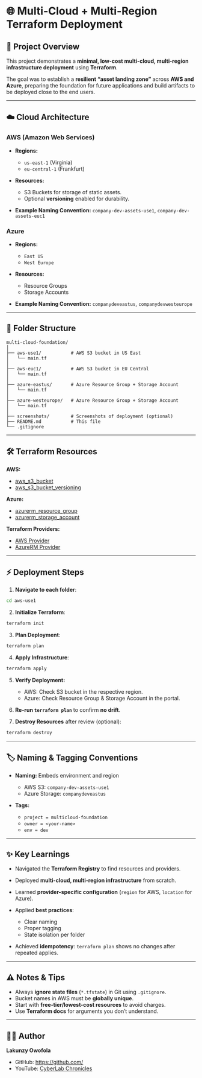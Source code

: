 # 🌐 Multi-Cloud + Multi-Region Terraform Deployment

## 🚀 Project Overview

This project demonstrates a **minimal, low-cost multi-cloud, multi-region infrastructure deployment** using **Terraform**.

The goal was to establish a **resilient “asset landing zone”** across **AWS and Azure**, preparing the foundation for future applications and build artifacts to be deployed close to the end users.

---

## ☁️ Cloud Architecture

### AWS (Amazon Web Services)

* **Regions:**

  * `us-east-1` (Virginia)
  * `eu-central-1` (Frankfurt)
* **Resources:**

  * S3 Buckets for storage of static assets.
  * Optional **versioning** enabled for durability.
* **Example Naming Convention:** `company-dev-assets-use1`, `company-dev-assets-euc1`

### Azure

* **Regions:**

  * `East US`
  * `West Europe`
* **Resources:**

  * Resource Groups
  * Storage Accounts
* **Example Naming Convention:** `companydeveastus`, `companydevwesteurope`

---

## 📂 Folder Structure

```
multi-cloud-foundation/
│
├── aws-use1/           # AWS S3 bucket in US East
│   └── main.tf
│
├── aws-euc1/           # AWS S3 bucket in EU Central
│   └── main.tf
│
├── azure-eastus/       # Azure Resource Group + Storage Account
│   └── main.tf
│
├── azure-westeurope/   # Azure Resource Group + Storage Account
│   └── main.tf
│
├── screenshots/        # Screenshots of deployment (optional)
├── README.md           # This file
└── .gitignore
```

---

## 🛠️ Terraform Resources

**AWS:**

* [aws_s3_bucket](https://registry.terraform.io/providers/hashicorp/aws/latest/docs/resources/s3_bucket)
* [aws_s3_bucket_versioning](https://registry.terraform.io/providers/hashicorp/aws/latest/docs/resources/s3_bucket_versioning)

**Azure:**

* [azurerm_resource_group](https://registry.terraform.io/providers/hashicorp/azurerm/latest/docs/resources/resource_group)
* [azurerm_storage_account](https://registry.terraform.io/providers/hashicorp/azurerm/latest/docs/resources/storage_account)

**Terraform Providers:**

* [AWS Provider](https://registry.terraform.io/providers/hashicorp/aws/latest/docs)
* [AzureRM Provider](https://registry.terraform.io/providers/hashicorp/azurerm/latest/docs)

---

## ⚡ Deployment Steps

1. **Navigate to each folder**:

```bash
cd aws-use1
```

2. **Initialize Terraform**:

```bash
terraform init
```

3. **Plan Deployment**:

```bash
terraform plan
```

4. **Apply Infrastructure**:

```bash
terraform apply
```

5. **Verify Deployment:**

   * AWS: Check S3 bucket in the respective region.
   * Azure: Check Resource Group & Storage Account in the portal.

6. **Re-run `terraform plan`** to confirm **no drift**.

7. **Destroy Resources** after review (optional):

```bash
terraform destroy
```

---

## 🏷️ Naming & Tagging Conventions

* **Naming:** Embeds environment and region

  * AWS S3: `company-dev-assets-use1`
  * Azure Storage: `companydeveastus`
* **Tags:**

  * `project = multicloud-foundation`
  * `owner = <your-name>`
  * `env = dev`

---

## ✨ Key Learnings

* Navigated the **Terraform Registry** to find resources and providers.
* Deployed **multi-cloud, multi-region infrastructure** from scratch.
* Learned **provider-specific configuration** (`region` for AWS, `location` for Azure).
* Applied **best practices**:

  * Clear naming
  * Proper tagging
  * State isolation per folder
* Achieved **idempotency**: `terraform plan` shows no changes after repeated applies.

---

## ⚠️ Notes & Tips

* Always **ignore state files** (`*.tfstate`) in Git using `.gitignore`.
* Bucket names in AWS must be **globally unique**.
* Start with **free-tier/lowest-cost resources** to avoid charges.
* Use **Terraform docs** for arguments you don’t understand.

---

## 👨‍💻 Author

**Lakunzy Owofola**

* GitHub: [https://github.com/<lakunzy7>](https://github.com/lakunzy7)
* YouTube: [CyberLab Chronicles](https://www.youtube.com/@CyberLabChronicles)
